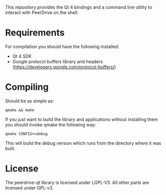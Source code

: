 
This repository provides the Qt 4 bindings and a command line utility to
interact with PeerDrive on the shell.

Requirements
============

For compilation you should have the following installed:
 * Qt 4 SDK
 * Google protocol buffers library and headers
   (https://developers.google.com/protocol-buffers/)

Compiling
=========

Should be as simple as:

    qmake && make

If you just want to build the library and applications without installing them
you should invoke qmake the following way:

    qmake CONFIG+=debug

This will build the debug version which runs from the directory where it was
built.

License
=======

The peerdrive-qt library is licensed under LGPL-V3. All other parts are
licensed under GPL-v3.

